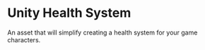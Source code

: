 # Unity Health System

An asset that will simplify creating a health system for your game characters.
